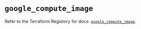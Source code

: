 # `google_compute_image`

Refer to the Terraform Registory for docs: [`google_compute_image`](https://registry.terraform.io/providers/hashicorp/google-beta/4.69.1/docs/resources/google_compute_image).
